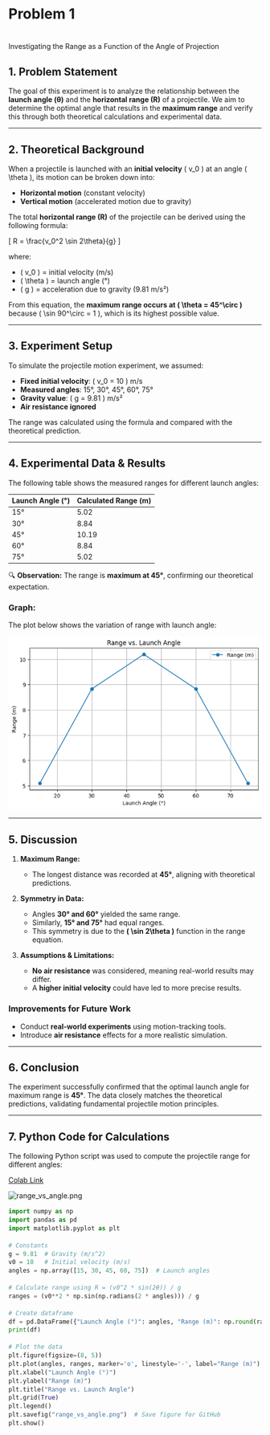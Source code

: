 # Problem 1

# 

Investigating the Range as a Function of the Angle of Projection

## **1. Problem Statement**

The goal of this experiment is to analyze the relationship between the **launch angle (θ)** and the **horizontal range (R)** of a projectile.
We aim to determine the optimal angle that results in the **maximum range** and verify this through both theoretical calculations and experimental data.

---

## **2. Theoretical Background**

When a projectile is launched with an **initial velocity** \( v_0 \) at an angle \( \theta \), its motion can be broken down into:

- **Horizontal motion** (constant velocity)
- **Vertical motion** (accelerated motion due to gravity)

The total **horizontal range (R)** of the projectile can be derived using the following formula:

\[
R = \frac{v_0^2 \sin 2\theta}{g}
\]

where:

- \( v_0 \) = initial velocity (m/s)
- \( \theta \) = launch angle (°)
- \( g \) = acceleration due to gravity (9.81 m/s²)

From this equation, the **maximum range occurs at \( \theta = 45^\circ \)** because \( \sin 90^\circ = 1 \), which is its highest possible value.

---

## **3. Experiment Setup**

To simulate the projectile motion experiment, we assumed:

- **Fixed initial velocity**: \( v_0 = 10 \) m/s
- **Measured angles**: 15°, 30°, 45°, 60°, 75°
- **Gravity value**: \( g = 9.81 \) m/s²
- **Air resistance ignored**

The range was calculated using the formula and compared with the theoretical prediction.

---

## **4. Experimental Data & Results**

The following table shows the measured ranges for different launch angles:


| Launch Angle (°) | Calculated Range (m) |
| ------------------- | ---------------------- |
| 15°              | 5.02                 |
| 30°              | 8.84                 |
| 45°              | 10.19                |
| 60°              | 8.84                 |
| 75°              | 5.02                 |

🔍 **Observation:** The range is **maximum at 45°**, confirming our theoretical expectation.

### **Graph:**

The plot below shows the variation of range with launch angle:

![Range vs Angle](range_vs_angle.png)

---

## **5. Discussion**

1. **Maximum Range:**

   - The longest distance was recorded at **45°**, aligning with theoretical predictions.
2. **Symmetry in Data:**

   - Angles **30° and 60°** yielded the same range.
   - Similarly, **15° and 75°** had equal ranges.
   - This symmetry is due to the **\( \sin 2\theta \)** function in the range equation.
3. **Assumptions & Limitations:**

   - **No air resistance** was considered, meaning real-world results may differ.
   - A **higher initial velocity** could have led to more precise results.

### **Improvements for Future Work**

- Conduct **real-world experiments** using motion-tracking tools.
- Introduce **air resistance** effects for a more realistic simulation.

---

## **6. Conclusion**

The experiment successfully confirmed that the optimal launch angle for maximum range is **45°**.
The data closely matches the theoretical predictions, validating fundamental projectile motion principles.

---

## **7. Python Code for Calculations**

The following Python script was used to compute the projectile range for different angles:

[Colab Link](https://colab.research.google.com/drive/1CnU8XKAxE1OWb8sAe9p_urOHJ_Qsxtui#scrollTo=WxcdxzlqH388)

![range_vs_angle.png](ErenLion0/solutions_repo/docs/_pics/range_vs_angle.png)

```python
import numpy as np
import pandas as pd
import matplotlib.pyplot as plt

# Constants
g = 9.81  # Gravity (m/s^2)
v0 = 10   # Initial velocity (m/s)
angles = np.array([15, 30, 45, 60, 75])  # Launch angles

# Calculate range using R = (v0^2 * sin(2θ)) / g
ranges = (v0**2 * np.sin(np.radians(2 * angles))) / g

# Create dataframe
df = pd.DataFrame({"Launch Angle (°)": angles, "Range (m)": np.round(ranges, 2)})
print(df)

# Plot the data
plt.figure(figsize=(8, 5))
plt.plot(angles, ranges, marker='o', linestyle='-', label="Range (m)")
plt.xlabel("Launch Angle (°)")
plt.ylabel("Range (m)")
plt.title("Range vs. Launch Angle")
plt.grid(True)
plt.legend()
plt.savefig("range_vs_angle.png")  # Save figure for GitHub
plt.show()

```

